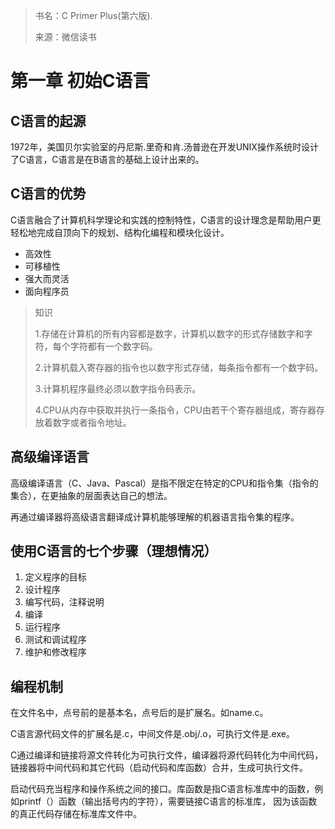 > 书名：C Primer Plus(第六版).
> 
> 来源：微信读书 

# 第一章 初始C语言

## C语言的起源
1972年，美国贝尔实验室的丹尼斯.里奇和肯.汤普逊在开发UNIX操作系统时设计了C语言，C语言是在B语言的基础上设计出来的。

## C语言的优势
C语言融合了计算机科学理论和实践的控制特性，C语言的设计理念是帮助用户更轻松地完成自顶向下的规划、结构化编程和模块化设计。

* 高效性
* 可移植性
* 强大而灵活
* 面向程序员

> 知识
> 
> 1.存储在计算机的所有内容都是数字，计算机以数字的形式存储数字和字符，每个字符都有一个数字码。
> 
> 2.计算机载入寄存器的指令也以数字形式存储，每条指令都有一个数字码。
> 
> 3.计算机程序最终必须以数字指令码表示。
> 
> 4.CPU从内存中获取并执行一条指令，CPU由若干个寄存器组成，寄存器存放着数字或者指令地址。

## 高级编译语言
高级编译语言（C、Java、Pascal）是指不限定在特定的CPU和指令集（指令的集合），在更抽象的层面表达自己的想法。

再通过编译器将高级语言翻译成计算机能够理解的机器语言指令集的程序。

## 使用C语言的七个步骤（理想情况）
1.  定义程序的目标
2.  设计程序
3.  编写代码，注释说明
4.  编译
5.  运行程序
6.  测试和调试程序
7.  维护和修改程序

## 编程机制
在文件名中，点号前的是基本名，点号后的是扩展名。如name.c。

C语言源代码文件的扩展名是.c，中间文件是.obj/.o，可执行文件是.exe。

C通过编译和链接将源文件转化为可执行文件，编译器将源代码转化为中间代码，链接器将中间代码和其它代码（启动代码和库函数）合并，生成可执行文件。

启动代码充当程序和操作系统之间的接口。库函数是指C语言标准库中的函数，例如printf（）函数（输出括号内的字符），需要链接C语言的标准库，
因为该函数的真正代码存储在标准库文件中。

